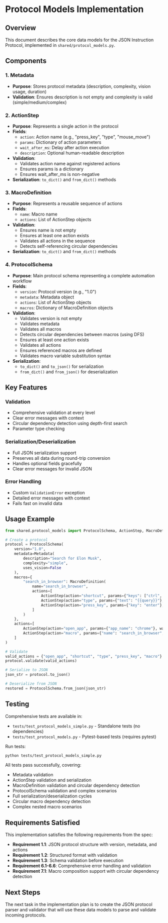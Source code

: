 # Protocol Models Implementation

## Overview

This document describes the core data models for the JSON Instruction Protocol, implemented in `shared/protocol_models.py`.

## Components

### 1. Metadata
- **Purpose**: Stores protocol metadata (description, complexity, vision usage, duration)
- **Validation**: Ensures description is not empty and complexity is valid (simple/medium/complex)

### 2. ActionStep
- **Purpose**: Represents a single action in the protocol
- **Fields**:
  - `action`: Action name (e.g., "press_key", "type", "mouse_move")
  - `params`: Dictionary of action parameters
  - `wait_after_ms`: Delay after action execution
  - `description`: Optional human-readable description
- **Validation**: 
  - Validates action name against registered actions
  - Ensures params is a dictionary
  - Ensures wait_after_ms is non-negative
- **Serialization**: `to_dict()` and `from_dict()` methods

### 3. MacroDefinition
- **Purpose**: Represents a reusable sequence of actions
- **Fields**:
  - `name`: Macro name
  - `actions`: List of ActionStep objects
- **Validation**:
  - Ensures name is not empty
  - Ensures at least one action exists
  - Validates all actions in the sequence
  - Detects self-referencing circular dependencies
- **Serialization**: `to_dict()` and `from_dict()` methods

### 4. ProtocolSchema
- **Purpose**: Main protocol schema representing a complete automation workflow
- **Fields**:
  - `version`: Protocol version (e.g., "1.0")
  - `metadata`: Metadata object
  - `actions`: List of ActionStep objects
  - `macros`: Dictionary of MacroDefinition objects
- **Validation**:
  - Validates version is not empty
  - Validates metadata
  - Validates all macros
  - Detects circular dependencies between macros (using DFS)
  - Ensures at least one action exists
  - Validates all actions
  - Ensures referenced macros are defined
  - Validates macro variable substitution syntax
- **Serialization**: 
  - `to_dict()` and `to_json()` for serialization
  - `from_dict()` and `from_json()` for deserialization

## Key Features

### Validation
- Comprehensive validation at every level
- Clear error messages with context
- Circular dependency detection using depth-first search
- Parameter type checking

### Serialization/Deserialization
- Full JSON serialization support
- Preserves all data during round-trip conversion
- Handles optional fields gracefully
- Clear error messages for invalid JSON

### Error Handling
- Custom `ValidationError` exception
- Detailed error messages with context
- Fails fast on invalid data

## Usage Example

```python
from shared.protocol_models import ProtocolSchema, ActionStep, MacroDefinition, Metadata

# Create a protocol
protocol = ProtocolSchema(
    version="1.0",
    metadata=Metadata(
        description="Search for Elon Musk",
        complexity="simple",
        uses_vision=False
    ),
    macros={
        "search_in_browser": MacroDefinition(
            name="search_in_browser",
            actions=[
                ActionStep(action="shortcut", params={"keys": ["ctrl", "l"]}, wait_after_ms=200),
                ActionStep(action="type", params={"text": "{{query}}"}, wait_after_ms=100),
                ActionStep(action="press_key", params={"key": "enter"}, wait_after_ms=5000)
            ]
        )
    },
    actions=[
        ActionStep(action="open_app", params={"app_name": "chrome"}, wait_after_ms=2000),
        ActionStep(action="macro", params={"name": "search_in_browser", "vars": {"query": "elon musk"}})
    ]
)

# Validate
valid_actions = {"open_app", "shortcut", "type", "press_key", "macro"}
protocol.validate(valid_actions)

# Serialize to JSON
json_str = protocol.to_json()

# Deserialize from JSON
restored = ProtocolSchema.from_json(json_str)
```

## Testing

Comprehensive tests are available in:
- `tests/test_protocol_models_simple.py` - Standalone tests (no dependencies)
- `tests/test_protocol_models.py` - Pytest-based tests (requires pytest)

Run tests:
```bash
python tests/test_protocol_models_simple.py
```

All tests pass successfully, covering:
- Metadata validation
- ActionStep validation and serialization
- MacroDefinition validation and circular dependency detection
- ProtocolSchema validation and complex scenarios
- Full serialization/deserialization cycles
- Circular macro dependency detection
- Complex nested macro scenarios

## Requirements Satisfied

This implementation satisfies the following requirements from the spec:

- **Requirement 1.1**: JSON protocol structure with version, metadata, and actions
- **Requirement 1.2**: Structured format with validation
- **Requirement 1.3**: Schema validation before execution
- **Requirement 6.1-6.6**: Comprehensive error handling and validation
- **Requirement 7.1**: Macro composition support with circular dependency detection

## Next Steps

The next task in the implementation plan is to create the JSON protocol parser and validator that will use these data models to parse and validate incoming protocols.
